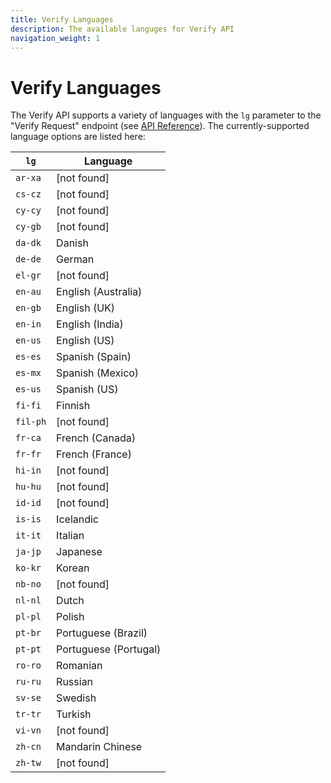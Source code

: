 ```yaml
---
title: Verify Languages
description: The available languges for Verify API
navigation_weight: 1
---
```


# Verify Languages

The Verify API supports a variety of languages with the `lg` parameter to the "Verify Request" endpoint (see [API Reference](/api/verify#verifyRequest)). The currently-supported language options are listed here:

`lg` | Language
  --|--
`ar-xa ` | [not found]
`cs-cz` | [not found]
`cy-cy` | [not found]
`cy-gb` | [not found]
`da-dk` | Danish
`de-de` | German
`el-gr` |[not found] 
`en-au` | English (Australia)
`en-gb` | English (UK)
`en-in` | English (India)
`en-us` | English (US)
`es-es` | Spanish (Spain)
`es-mx` | Spanish (Mexico)
`es-us` | Spanish (US)
`fi-fi` | Finnish
`fil-ph` | [not found]
`fr-ca` | French (Canada)
`fr-fr` | French (France)
`hi-in` | [not found]
`hu-hu` | [not found]
`id-id` | [not found]
`is-is` | Icelandic
`it-it` | Italian
`ja-jp` | Japanese
`ko-kr` | Korean
`nb-no` | [not found]
`nl-nl` | Dutch
`pl-pl` | Polish
`pt-br` | Portuguese (Brazil)
`pt-pt` | Portuguese (Portugal)
`ro-ro` | Romanian
`ru-ru` | Russian
`sv-se` | Swedish
`tr-tr` | Turkish
`vi-vn` | [not found]
`zh-cn` | Mandarin Chinese
`zh-tw` | [not found]

